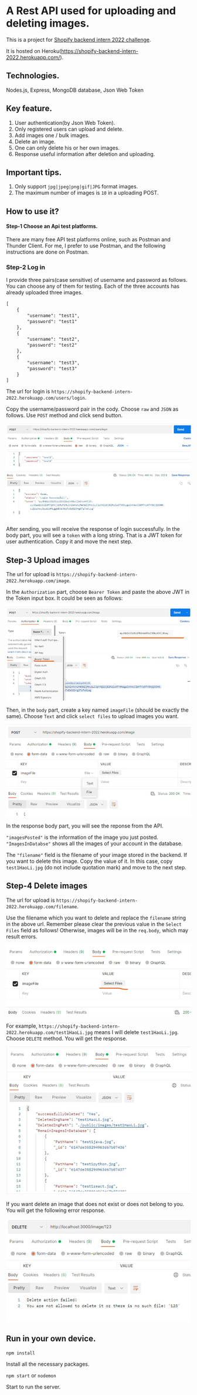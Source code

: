 # A Rest API used for uploading and deleting images.

This is a project for [Shopify backend intern 2022 challenge](https://docs.google.com/document/d/1eg3sJTOwtyFhDopKedRD6142CFkDfWp1QvRKXNTPIOc/edit).

It is hosted on Heroku(https://shopify-backend-intern-2022.herokuapp.com/).
## Technologies.
  Nodes.js, Express, MongoDB database, Json Web Token
## Key feature.
1. User authentication(by Json Web Token).
2. Only registered users can upload and delete.
3. Add images one / bulk images.
4. Delete an image.
5. One can only delete his or her own images.
6. Response useful information after deletion and uploading.

## Important tips.
1. Only support `jpg|jpeg|png|gif|JPG` format images.
2. The maximum number of images is `10` in a uploading POST.
## How to use it?

#### Step-1 Choose an Api test platforms.
There are many free API test platforms online, such as Postman and Thunder Client. For me, I prefer to use Postman, and the following instructions are done on Postman.

### Step-2  Log in
I provide three pairs(case sensitive) of username and password as follows. You can choose any of them for testing. Each of the three accounts has already uploaded three images. 
```
[
    {
        "username": "test1",
        "password": "test1"
    },
    {
        "username": "test2",
        "password": "test2"
    },
    {
        "username": "test3",
        "password": "test3"
    }
]
```
The url for login is `https://shopify-backend-intern-2022.herokuapp.com/users/login`. 

Copy the username/password pair in the cody. Choose `raw` and `JSON` as follows. Use `POST` method and click send button.

![](./readmeImgs/login.jpg)

After sending, you will receive the response of login successfully. In the body part, you will see a `token` with a long string. That is a JWT token for user authentication. Copy it and move the next step. 
## Step-3 Upload images
The url for upload is `https://shopify-backend-intern-2022.herokuapp.com/image`. 

In the `Authorization` part, choose `Bearer Token` and paste the above JWT in the Token input box. It could be seen as follows:

![](./readmeImgs/upload1.jpg)

Then, in the `body` part, create a key named `imageFile` (should be exactly the same). Choose `Text` and click `select files` to upload images you want.

![](./readmeImgs/upload2.jpg)

In the response body part, you will see the reponse from the API. 

`"imagesPosted"` is the information of the image you just posted. `"ImagesInDatabse"` shows all the images of your account in the database.

The `"filename"` field is the filename of your image stored in the backend. If you want to delete this image. Copy the value of it. In this case, copy `test1HaoLi.jpg` (do not include quotation mark) and move to the next step.
## Step-4 Delete images
The url for upload is `https://shopify-backend-intern-2022.herokuapp.com/filename`. 

Use the filename which you want to delete and replace the `filename` string in the above url. Remember please clear the previous value in the `Select Files` field as follows! Otherwise, images will be in the `req.body`, which may result errors.

![](./readmeImgs/delete3.jpg)

For example, `https://shopify-backend-intern-2022.herokuapp.com/test1HaoLi.jpg` means I will delete `test1HaoLi.jpg`. Choose `DELETE` method. You will get the response.

![](./readmeImgs/delete1.jpg)

If you want delete an image that does not exist or does not belong to you. You will get the following error response.

![](./readmeImgs/delete2.jpg)


## Run in your own device.

`npm install` 

Install all the necessary packages.

`npm start` or `nodemon`

Start to run the server.



